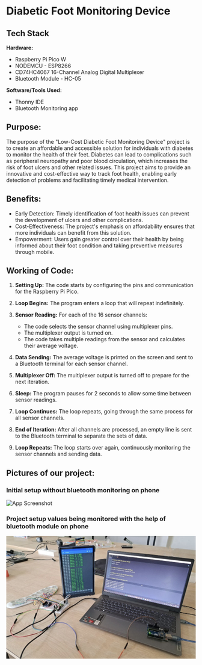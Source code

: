 # Diabetic Foot Monitoring Device


## Tech Stack

**Hardware:**
- Raspberry Pi Pico W
- NODEMCU - ESP8266
- CD74HC4067 16-Channel Analog Digital Multiplexer
- Bluetooth Module - HC-05

**Software/Tools Used:** 
- Thonny IDE
- Bluetooth Monitoring app



## Purpose:
The purpose of the "Low-Cost Diabetic Foot Monitoring Device" project is to create an affordable and accessible solution for individuals with diabetes to monitor the health of their feet. Diabetes can lead to complications such as peripheral neuropathy and poor blood circulation, which increases the risk of foot ulcers and other related issues. This project aims to provide an innovative and cost-effective way to track foot health, enabling early detection of problems and facilitating timely medical intervention.
## Benefits:
- Early Detection: Timely identification of foot health issues can prevent the development of ulcers and other complications.
- Cost-Effectiveness: The project's emphasis on affordability ensures that more individuals can benefit from this solution.
- Empowerment: Users gain greater control over their health by being informed about their foot condition and taking preventive measures through mobile.



## Working of Code:

1. **Setting Up:** The code starts by configuring the pins and communication for the Raspberry Pi Pico.

2. **Loop Begins:** The program enters a loop that will repeat indefinitely.

3. **Sensor Reading:** For each of the 16 sensor channels:
   - The code selects the sensor channel using multiplexer pins.
   - The multiplexer output is turned on.
   - The code takes multiple readings from the sensor and calculates their average voltage.

4. **Data Sending:** The average voltage is printed on the screen and sent to a Bluetooth terminal for each sensor channel.

5. **Multiplexer Off:** The multiplexer output is turned off to prepare for the next iteration.

6. **Sleep:** The program pauses for 2 seconds to allow some time between sensor readings.

7. **Loop Continues:** The loop repeats, going through the same process for all sensor channels.

8. **End of Iteration:** After all channels are processed, an empty line is sent to the Bluetooth terminal to separate the sets of data.

9. **Loop Repeats:** The loop starts over again, continuously monitoring the sensor channels and sending data.







## Pictures of our project:

### Initial setup without bluetooth monitoring on phone
![App Screenshot](./assets/pic1.png)

### Project setup values being monitored with the help of bluetooth module on phone
![App Screenshot](./assets/pic.jpg)
